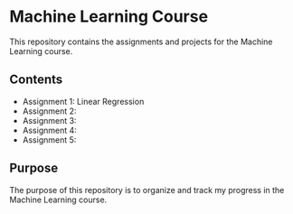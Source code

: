 # Machine Learning Course

This repository contains the assignments and projects for the Machine Learning course.

## Contents
- Assignment 1: Linear Regression
- Assignment 2: 
- Assignment 3:
- Assignment 4:
- Assignment 5:
## Purpose
The purpose of this repository is to organize and track my progress in the Machine Learning course.

